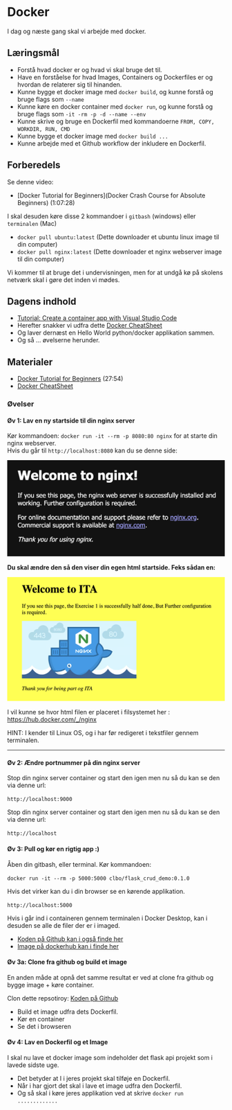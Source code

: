 # Docker
I dag og næste gang skal vi arbejde med docker.    

## Læringsmål

* Forstå hvad docker er og hvad vi skal bruge det til.
* Have en forståelse for hvad Images, Containers og Dockerfiles er og hvordan de relaterer sig til hinanden.
* Kunne bygge et docker image med `docker build`, og kunne forstå og bruge flags som `--name`
* Kunne køre en docker container med `docker run`, og kunne forstå og bruge flags som `-it -rm -p -d --name --env`
* Kunne skrive og bruge en Dockerfil med kommandoerne `FROM, COPY, WORKDIR, RUN, CMD`    
* Kunne bygge et docker image med `docker build ...`    
* Kunne arbejde med et Github workflow der inkludere en Dockerfil.    

## Forberedels
Se denne video:   
* [Docker Tutorial for Beginners](Docker Crash Course for Absolute Beginners) (1:07:28)

I skal desuden køre disse 2 kommandoer i `gitbash` (windows) eller `terminalen` (Mac)

* `docker pull ubuntu:latest` (Dette downloader et ubuntu linux image til din computer)
* `docker pull nginx:latest` (Dette downloader et nginx webserver image til din computer)

Vi kommer til at bruge det i undervisningen, men for at undgå kø på skolens netværk skal i gøre det inden vi mødes.

## Dagens indhold

* [Tutorial: Create a container app with Visual Studio Code](https://learn.microsoft.com/en-us/visualstudio/docker/tutorials/docker-tutorial?WT.mc_id=vscode_docker_aka_getstartedwithdocker)
* Herefter snakker vi udfra dette [Docker CheatSheet](docker_cheatsheet.md)
* Og laver dernæst en Hello World python/docker applikation sammen.
* Og så ... øvelserne herunder. 

## Materialer

* [Docker Tutorial for Beginners](https://youtu.be/pTFZFxd4hOI?feature=shared&t=146) (27:54)
* [Docker CheatSheet](docker_cheatsheet.md)

### Øvelser

#### Øv 1: Lav en ny startside til din nginx server

Kør kommandoen: `docker run -it --rm -p 8080:80 nginx` for at starte din nginx webserver.    
Hvis du går til `http://localhost:8080` kan du se denne side:    

![](assets/nginx.png)    

**Du skal ændre den så den viser din egen html startside. Feks sådan en:**    

     
![](assets/nginx_docker.png)    




I vil kunne se hvor html filen er placeret i filsystemet her : https://hub.docker.com/_/nginx   

HINT: I kender til Linux OS, og i har før redigeret i tekstfiler gennem terminalen. 

---

#### Øv 2: Ændre portnummer på din nginx server

Stop din nginx server container og start den igen men nu så du kan se den via denne url:

`http://localhost:9000`    

Stop din nginx server container og start den igen men nu så du kan se den via denne url:

`http://localhost`

#### Øv 3: Pull og kør en rigtig app :)

Åben din gitbash, eller terminal. Kør kommandoen:    

`docker run -it --rm -p 5000:5000 clbo/flask_crud_demo:0.1.0`    

Hvis det virker kan du i din browser se en kørende applikation.

`http://localhost:5000`     

Hvis i går ind i containeren gennem terminalen i Docker Desktop, kan i desuden se alle de filer der er i imaged.     

* [Koden på Github kan i også finde her](https://github.com/ITAKEA/flask_crud_demo/tree/master)
* [Image på dockerhub kan i finde her](https://hub.docker.com/r/clbo/flask_crud_demo)

#### Øv 3a: Clone fra github og build et image
En anden måde at opnå det samme resultat er ved at clone fra github og bygge image + køre container.    

Clon dette repsotiroy: [Koden på Github](https://github.com/ITAKEA/flask_crud_demo/tree/master)

* Build et image udfra dets Dockerfil.    
* Kør en container 
* Se det i browseren
 
    
#### Øv 4: Lav en Dockerfil og et Image
I skal nu lave et docker image som indeholder det flask api projekt som i lavede sidste uge.    

* Det betyder at I i jeres projekt skal tilføje en Dockerfil.        
* Når i har gjort det skal i lave et image udfra den Dockerfil.     
* Og så skal i køre jeres applikation ved at skrive `docker run .............`    







